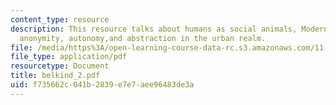 ```yaml
---
content_type: resource
description: This resource talks about humans as social animals, Modern consciousness,
  anonymity, autonomy,and abstraction in the urban realm.
file: /media/https%3A/open-learning-course-data-rc.s3.amazonaws.com/11-329-social-theory-and-the-city-fall-2005/f735662c041b2839e7e7aee96483de3a_belkind_2.pdf
file_type: application/pdf
resourcetype: Document
title: belkind_2.pdf
uid: f735662c-041b-2839-e7e7-aee96483de3a
---
```

